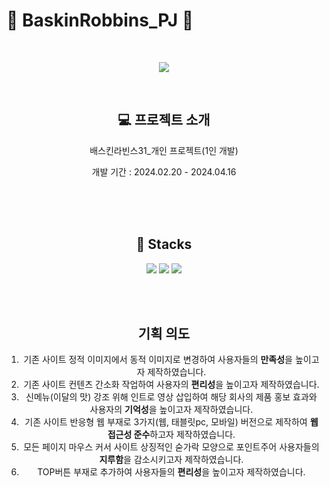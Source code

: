 # 🍨 BaskinRobbins_PJ 🍦

<br />

<p align="center">
  <img src="https://github.com/user-attachments/assets/8655eb6e-3304-4a7d-92d4-0ec3e0162e18">
</p>

<br />

<div align=center> 
  
  ## 💻 프로젝트 소개 
  <p>배스킨라빈스31_개인 프로젝트(1인 개발) </p>
  <p>개발 기간 : 2024.02.20 - 2024.04.16 </p>



<br />

<br />

<br />

## 🔧 Stacks
<img src="https://img.shields.io/badge/HTML-E34F26?style=flat-square&logo=HTML5&logoColor=white"/> <img src="https://img.shields.io/badge/CSS-1572B6?style=flat-square&logo=CSS3&logoColor=white"/> <img src="https://img.shields.io/badge/JavaScript-F7DF1E?style=flat-square&logo=javascript&logoColor=white"/>


<br />
<br />

## 기획 의도
1.  기존 사이트 정적 이미지에서 동적 이미지로 변경하여 사용자들의 **만족성**을 높이고자 제작하였습니다.
2. 기존 사이트 컨텐츠 간소화 작업하여 사용자의 **편리성**을 높이고자 제작하였습니다.
3. 신메뉴(이달의 맛) 강조 위해 인트로 영상 삽입하여 해당 회사의 제품 홍보 효과와 사용자의 **기억성**을 높이고자 제작하였습니다.
4. 기존 사이트 반응형 웹 부재로 3가지(웹, 태블릿pc, 모바일) 버전으로 제작하여 **웹 접근성 준수**하고자 제작하였습니다.
5. 모든 페이지 마우스 커서 사이트 상징적인 숟가락 모양으로 포인트주어 사용자들의 **지루함**을 감소시키고자 제작하였습니다.
6. TOP버튼 부재로 추가하여 사용자들의 **편리성**을 높이고자 제작하였습니다.


<br />

</div>


